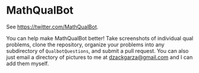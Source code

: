 # MathQualBot

See <https://twitter.com/MathQualBot>.

You can help make MathQualBot better! Take screenshots of individual qual problems, clone the repository, organize your problems into any subdirectory of `QualbotQuestions`, and submit a pull request.
You can also just email a directory of pictures to me at dzackgarza@gmail.com and I can add them myself.
